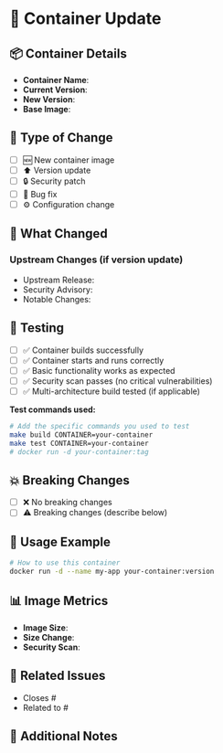 <!--
SPDX-FileCopyrightText: Copyright (c) 2025 Broadsage <opensource@broadsage.com>

SPDX-License-Identifier: Apache-2.0
-->

# 🐳 Container Update

## 📦 Container Details

- **Container Name**: <!-- e.g., nginx, redis, postgres -->
- **Current Version**: <!-- e.g., 1.28.0 (if updating) -->
- **New Version**: <!-- e.g., 1.29.0 -->
- **Base Image**: <!-- e.g., debian:12-slim, alpine:3.18 -->

## 🔧 Type of Change

- [ ] 🆕 New container image
- [ ] ⬆️ Version update
- [ ] 🔒 Security patch
- [ ] 🐛 Bug fix
- [ ] ⚙️ Configuration change

## 📝 What Changed

<!-- Describe the main changes -->

### Upstream Changes (if version update)

- Upstream Release: <!-- link -->
- Security Advisory: <!-- link if applicable -->
- Notable Changes: <!-- key highlights -->

## 🧪 Testing

- [ ] ✅ Container builds successfully
- [ ] ✅ Container starts and runs correctly
- [ ] ✅ Basic functionality works as expected
- [ ] ✅ Security scan passes (no critical vulnerabilities)
- [ ] ✅ Multi-architecture build tested (if applicable)

**Test commands used:**

```bash
# Add the specific commands you used to test
make build CONTAINER=your-container
make test CONTAINER=your-container
# docker run -d your-container:tag
```

## 💥 Breaking Changes

- [ ] ❌ No breaking changes
- [ ] ⚠️ Breaking changes (describe below)

<!-- If breaking changes, explain what users need to do -->

## 🚀 Usage Example

```bash
# How to use this container
docker run -d --name my-app your-container:version
```

## 📊 Image Metrics

- **Image Size**: <!-- e.g., 150 MB -->
- **Size Change**: <!-- +/- XX MB from previous version -->
- **Security Scan**: <!-- Clean / X vulnerabilities fixed -->

## 🔗 Related Issues

- Closes #<!-- issue number -->
- Related to #<!-- issue number -->

## 📝 Additional Notes

<!-- Any other context for reviewers -->
